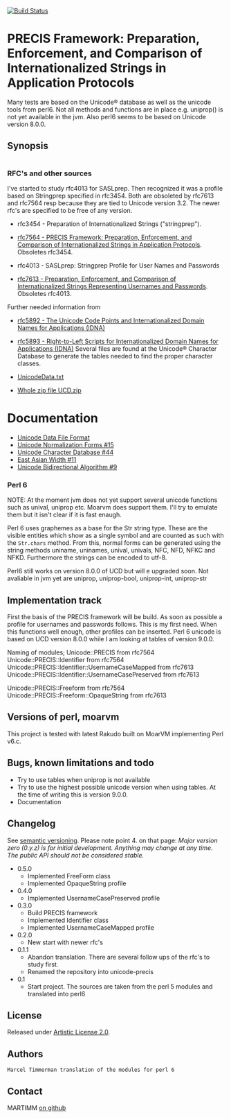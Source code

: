 [![Build Status](https://travis-ci.org/MARTIMM/unicode-precis.svg?branch=master)](https://travis-ci.org/MARTIMM/unicode-precis)

# PRECIS Framework: Preparation, Enforcement, and Comparison of Internationalized Strings in Application Protocols

Many tests are based on the Unicode® database as well as the unicode tools from perl6. Not all methods and functions are in place e.g. uniprop() is not yet available in the jvm. Also perl6 seems to be based on Unicode version 8.0.0.

## Synopsis

```
```

### RFC's and other sources

I've started to study rfc4013 for SASLprep. Then recognized it was a profile based on Stringprep specified in rfc3454. Both are obsoleted by rfc7613 and rfc7564 resp because they are tied to Unicode version 3.2. The newer rfc's are specified to be free of any version.

* rfc3454 - Preparation of Internationalized Strings ("stringprep").
* [rfc7564 - PRECIS Framework: Preparation, Enforcement, and Comparison of Internationalized Strings in Application Protocols](https://tools.ietf.org/html/rfc7564#section-4.1). Obsoletes rfc3454.

* rfc4013 - SASLprep: Stringprep Profile for User Names and Passwords
* [rfc7613 - Preparation, Enforcement, and Comparison of Internationalized Strings Representing Usernames and Passwords](https://tools.ietf.org/html/rfc7613#section-3.1). Obsoletes rfc4013.

Further needed information from
* [rfc5892 - The Unicode Code Points and Internationalized Domain Names for Applications (IDNA)](https://tools.ietf.org/html/rfc5892#section-2.8)
* [rfc5893 - Right-to-Left Scripts for Internationalized Domain Names for Applications (IDNA)](https://tools.ietf.org/html/rfc5893#section-2)
Several files are found at the Unicode® Character Database to generate the tables needed to find the proper character classes.

* [UnicodeData.txt]( http://www.unicode.org/Public/9.0.0/ucd/UnicodeData.txt)
* [Whole zip file UCD.zip]( http://www.unicode.org/Public/9.0.0/ucd/UCD.zip)

# Documentation
  * [Unicode Data File Format]( ftp://unicode.org/Public/3.2-Update/UnicodeData-3.2.0.html)
  * [Unicode Normalization Forms \#15](http://unicode.org/reports/tr15/)
  * [Unicode Character Database \#44](http://unicode.org/reports/tr44/)
  * [East Asian Width \#11](http://unicode.org/reports/tr11/)
  * [Unicode Bidirectional Algorithm \#9](http://unicode.org/reports/tr9/)

### Perl 6

NOTE: At the moment jvm does not yet support several unicode functions such as
unival, uniprop etc. Moarvm does support them. I'll try to emulate them but it isn't clear if it is fast enaugh.

Perl 6 uses graphemes as a base for the Str string type. These are the visible entities which show as a single symbol and are counted as such with the ```Str.chars``` method. From this, normal forms can be generated using the string methods uniname, uninames, unival, univals, NFC, NFD, NFKC and NFKD. Furthermore the strings can be encoded to utf-8.

Perl6 still works on version 8.0.0 of UCD but will e upgraded soon.
Not avaliable in jvm yet are uniprop, uniprop-bool, uniprop-int, uniprop-str

## Implementation track

First the basis of the PRECIS framework will be build. As soon as possible a profile for usernames and passwords follows. This is my first need. When this functions well enough, other profiles can be inserted. Perl 6 unicode is based on UCD version 8.0.0 while I am looking at tables of version 9.0.0.

Naming of modules;
  Unicode::PRECIS                                           from rfc7564
  Unicode::PRECIS::Identifier                               from rfc7564
  Unicode::PRECIS::Identifier::UsernameCaseMapped           from rfc7613
  Unicode::PRECIS::Identifier::UsernameCasePreserved        from rfc7613

  Unicode::PRECIS::Freeform                                 from rfc7564
  Unicode::PRECIS::Freeform::OpaqueString                   from rfc7613

## Versions of perl, moarvm

This project is tested with latest Rakudo built on MoarVM implementing Perl v6.c.

## Bugs, known limitations and todo
* Try to use tables when uniprop is not available
* Try to use the highest possible unicode version when using tables. At the time of writing this is version 9.0.0.
* Documentation

## Changelog

See [semantic versioning](http://semver.org/). Please note point 4. on
that page: *Major version zero (0.y.z) is for initial development. Anything may
change at any time. The public API should not be considered stable.*

* 0.5.0
  * Implemented FreeForm class
  * Implemented OpaqueString profile
* 0.4.0
  * Implemented UsernameCasePreserved profile
* 0.3.0
  * Build PRECIS framework
  * Implemented Identifier class
  * Implemented UsernameCaseMapped profile
* 0.2.0
  * New start with newer rfc's
* 0.1.1
  * Abandon translation. There are several follow ups of the rfc's to study first.
  * Renamed the repository into unicode-precis
* 0.1
  * Start project. The sources are taken from the perl 5 modules and translated into perl6

## License

Released under [Artistic License 2.0](http://www.perlfoundation.org/artistic_license_2_0).

## Authors

```
Marcel Timmerman translation of the modules for perl 6
```
## Contact

MARTIMM [on github](https://github.com/MARTIMM)
